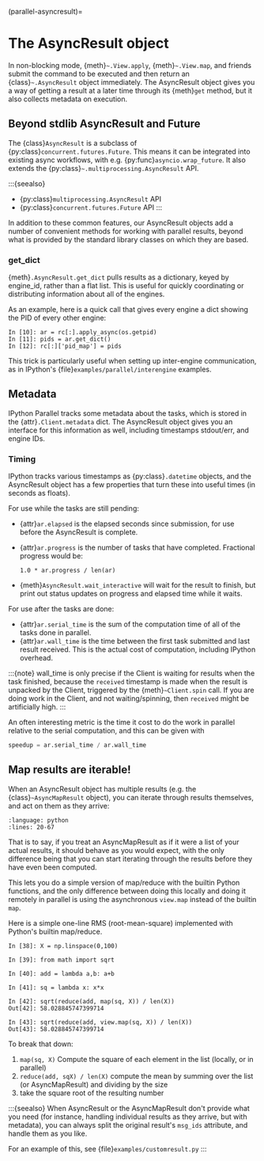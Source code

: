 (parallel-asyncresult)=

# The AsyncResult object

In non-blocking mode, {meth}`~.View.apply`, {meth}`~.View.map`, and friends
submit the command to be executed and then return an {class}`~.AsyncResult` object immediately.
The AsyncResult object gives you a way of getting a result at a later
time through its {meth}`get` method, but it also collects metadata
on execution.

## Beyond stdlib AsyncResult and Future

The {class}`AsyncResult` is a subclass of {py:class}`concurrent.futures.Future`.
This means it can be integrated into existing async workflows,
with e.g. {py:func}`asyncio.wrap_future`.
It also extends the {py:class}`~.multiprocessing.AsyncResult` API.

:::{seealso}

- {py:class}`multiprocessing.AsyncResult` API
- {py:class}`concurrent.futures.Future` API
  :::

In addition to these common features,
our AsyncResult objects add a number of convenient methods for working with parallel results,
beyond what is provided by the standard library classes on which they are based.

### get_dict

{meth}`.AsyncResult.get_dict` pulls results as a dictionary,
keyed by engine_id, rather than a flat list. This is useful for quickly
coordinating or distributing information about all of the engines.

As an example, here is a quick call that gives every engine a dict showing
the PID of every other engine:

```ipython
In [10]: ar = rc[:].apply_async(os.getpid)
In [11]: pids = ar.get_dict()
In [12]: rc[:]['pid_map'] = pids
```

This trick is particularly useful when setting up inter-engine communication,
as in IPython's {file}`examples/parallel/interengine` examples.

## Metadata

IPython Parallel tracks some metadata about the tasks, which is stored
in the {attr}`.Client.metadata` dict. The AsyncResult object gives you an
interface for this information as well, including timestamps stdout/err,
and engine IDs.

### Timing

IPython tracks various timestamps as {py:class}`.datetime` objects,
and the AsyncResult object has a few properties that turn these into useful
times (in seconds as floats).

For use while the tasks are still pending:

- {attr}`ar.elapsed` is the elapsed seconds since submission, for use
  before the AsyncResult is complete.

- {attr}`ar.progress` is the number of tasks that have completed. Fractional progress
  would be:

  ```
  1.0 * ar.progress / len(ar)
  ```

- {meth}`AsyncResult.wait_interactive` will wait for the result to finish, but
  print out status updates on progress and elapsed time while it waits.

For use after the tasks are done:

- {attr}`ar.serial_time` is the sum of the computation time of all of the tasks
  done in parallel.
- {attr}`ar.wall_time` is the time between the first task submitted and last result
  received. This is the actual cost of computation, including IPython overhead.

:::{note}
wall_time is only precise if the Client is waiting for results when
the task finished, because the `received` timestamp is made when the result is
unpacked by the Client, triggered by the {meth}`~Client.spin` call. If you
are doing work in the Client, and not waiting/spinning, then `received` might
be artificially high.
:::

An often interesting metric is the time it cost to do the work in parallel
relative to the serial computation, and this can be given with

```python
speedup = ar.serial_time / ar.wall_time
```

## Map results are iterable!

When an AsyncResult object has multiple results (e.g. the {class}`~AsyncMapResult`
object), you can iterate through results themselves, and act on them as they arrive:

```{literalinclude} ../examples/itermapresult.py
:language: python
:lines: 20-67
```

That is to say, if you treat an AsyncMapResult as if it were a list of your actual
results, it should behave as you would expect, with the only difference being
that you can start iterating through the results before they have even been computed.

This lets you do a simple version of map/reduce with the builtin Python functions,
and the only difference between doing this locally and doing it remotely in parallel
is using the asynchronous `view.map` instead of the builtin `map`.

Here is a simple one-line RMS (root-mean-square) implemented with Python's builtin map/reduce.

```ipython
In [38]: X = np.linspace(0,100)

In [39]: from math import sqrt

In [40]: add = lambda a,b: a+b

In [41]: sq = lambda x: x*x

In [42]: sqrt(reduce(add, map(sq, X)) / len(X))
Out[42]: 58.028845747399714

In [43]: sqrt(reduce(add, view.map(sq, X)) / len(X))
Out[43]: 58.028845747399714
```

To break that down:

1. `map(sq, X)` Compute the square of each element in the list (locally, or in parallel)
2. `reduce(add, sqX) / len(X)` compute the mean by summing over the list (or AsyncMapResult)
   and dividing by the size
3. take the square root of the resulting number

:::{seealso}
When AsyncResult or the AsyncMapResult don't provide what you need (for instance,
handling individual results as they arrive, but with metadata), you can always
split the original result's `msg_ids` attribute, and handle them as you like.

For an example of this, see {file}`examples/customresult.py`
:::
